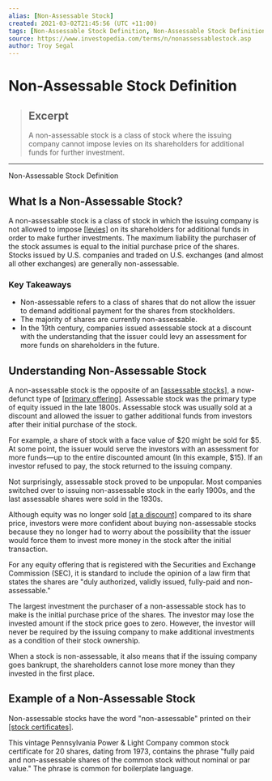 ```yaml
---
alias: [Non-Assessable Stock]
created: 2021-03-02T21:45:56 (UTC +11:00)
tags: [Non-Assessable Stock Definition, Non-Assessable Stock Definition]
source: https://www.investopedia.com/terms/n/nonassessablestock.asp
author: Troy Segal
---
```


# Non-Assessable Stock Definition

> ## Excerpt
> A non-assessable stock is a class of stock where the issuing company cannot impose levies on its shareholders for additional funds for further investment.

---

Non-Assessable Stock Definition
## What Is a Non-Assessable Stock?

A non-assessable stock is a class of stock in which the issuing company is not allowed to impose [[levies]](https://www.investopedia.com/terms/l/levy.asp) on its shareholders for additional funds in order to make further investments. The maximum liability the purchaser of the stock assumes is equal to the initial purchase price of the shares. Stocks issued by U.S. companies and traded on U.S. exchanges (and almost all other exchanges) are generally non-assessable.

### Key Takeaways

-   Non-assessable refers to a class of shares that do not allow the issuer to demand additional payment for the shares from stockholders.
-   The majority of shares are currently non-assessable.
-   In the 19th century, companies issued assessable stock at a discount with the understanding that the issuer could levy an assessment for more funds on shareholders in the future.

## Understanding Non-Assessable Stock

A non-assessable stock is the opposite of an [[assessable stocks]](https://www.investopedia.com/terms/a/assessablestock.asp), a now-defunct type of [[primary offering]](https://www.investopedia.com/terms/p/primaryoffering.asp). Assessable stock was the primary type of equity issued in the late 1800s. Assessable stock was usually sold at a discount and allowed the issuer to gather additional funds from investors after their initial purchase of the stock.

For example, a share of stock with a face value of $20 might be sold for $5. At some point, the issuer would serve the investors with an assessment for more funds—up to the entire discounted amount (In this example, $15). If an investor refused to pay, the stock returned to the issuing company.

Not surprisingly, assessable stock proved to be unpopular. Most companies switched over to issuing non-assessable stock in the early 1900s, and the last assessable shares were sold in the 1930s.

Although equity was no longer sold [[at a discount]](https://www.investopedia.com/terms/a/at-a-discount.asp) compared to its share price, investors were more confident about buying non-assessable stocks because they no longer had to worry about the possibility that the issuer would force them to invest more money in the stock after the initial transaction.

For any equity offering that is registered with the Securities and Exchange Commission (SEC), it is standard to include the opinion of a law firm that states the shares are "duly authorized, validly issued, fully-paid and non-assessable."

The largest investment the purchaser of a non-assessable stock has to make is the initial purchase price of the shares. The investor may lose the invested amount if the stock price goes to zero. However, the investor will never be required by the issuing company to make additional investments as a condition of their stock ownership.

When a stock is non-assessable, it also means that if the issuing company goes bankrupt, the shareholders cannot lose more money than they invested in the first place.

## Example of a Non-Assessable Stock

Non-assessable stocks have the word "non-assessable" printed on their [[stock certificates]](https://www.investopedia.com/terms/s/stockcertificate.asp).

This vintage Pennsylvania Power & Light Company common stock certificate for 20 shares, dating from 1973, contains the phrase "fully paid and non-assessable shares of the common stock without nominal or par value." The phrase is common for boilerplate language.
